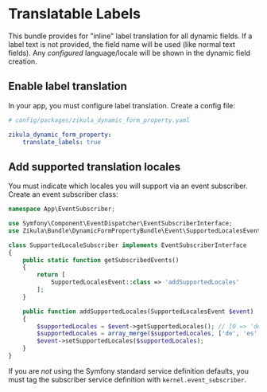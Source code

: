 # Translatable Labels

This bundle provides for "inline" label translation for all dynamic fields. If a label text is not provided, the field
name will be used (like normal text fields). Any _configured_ language/locale will be shown in the dynamic field
creation.

## Enable label translation

In your app, you must configure label translation. Create a config file:

```yaml
# config/packages/zikula_dynamic_form_property.yaml

zikula_dynamic_form_property:
    translate_labels: true
```

## Add supported translation locales

You must indicate which locales you will support via an event subscriber. Create an event subscriber class:

```php
namespace App\EventSubscriber;

use Symfony\Component\EventDispatcher\EventSubscriberInterface;
use Zikula\Bundle\DynamicFormPropertyBundle\Event\SupportedLocalesEvent;

class SupportedLocaleSubscriber implements EventSubscriberInterface
{
    public static function getSubscribedEvents()
    {
        return [
            SupportedLocalesEvent::class => 'addSupportedLocales'
        ];
    }

    public function addSupportedLocales(SupportedLocalesEvent $event)
    {
        $supportedLocales = $event->getSupportedLocales(); // [0 => 'default']
        $supportedLocales = array_merge($supportedLocales, ['de', 'es', 'fr_FR', 'fr_BE']);
        $event->setSupportedLocales($supportedLocales);
    }
}
```

If you are _not_ using the Symfony standard service definition defaults, you must tag the subscriber service definition
with `kernel.event_subscriber`.